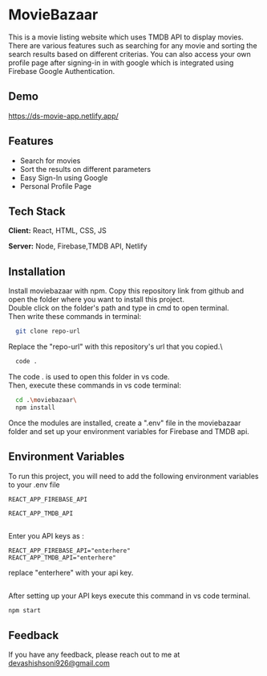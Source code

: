 # MovieBazaar

This is a movie listing website which uses TMDB API to display movies. There are various features such as searching for any movie and sorting the search results based on different criterias. You can also access your own profile page after signing-in in with google which is integrated using Firebase Google Authentication.

## Demo

https://ds-movie-app.netlify.app/

## Features

- Search for movies
- Sort the results on different parameters
- Easy Sign-In using Google
- Personal Profile Page

## Tech Stack

**Client:** React, HTML, CSS, JS

**Server:** Node, Firebase,TMDB API, Netlify

## Installation

Install moviebazaar with npm.
Copy this repository link from github and open the folder where you want to install this project.\
Double click on the folder's path and type in cmd to open terminal.\
Then write these commands in terminal:

```bash
  git clone repo-url
```
Replace the "repo-url" with this repository's url that you copied.\
```bash
  code .
```
The code . is used to open this folder in vs code.\
Then, execute these commands in vs code terminal:

```bash
  cd .\moviebazaar\
  npm install
```

Once the modules are installed, create a ".env" file in the moviebazaar folder and set up your environment variables for Firebase and TMDB api.

## Environment Variables

To run this project, you will need to add the following environment variables to your .env file

`REACT_APP_FIREBASE_API`

`REACT_APP_TMDB_API`

##

Enter you API keys as :

`REACT_APP_FIREBASE_API="enterhere"`\
`REACT_APP_TMDB_API="enterhere"`

replace "enterhere" with your api key.

##

After setting up your API keys execute this command in vs code terminal.

`npm start`

##

## Feedback

If you have any feedback, please reach out to me at devashishsoni926@gmail.com
